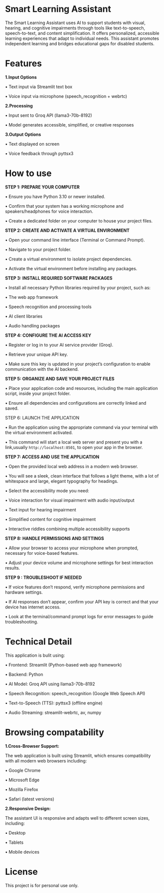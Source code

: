 # **Smart Learning Assistant**
The Smart Learning Assistant uses AI to support students with visual, hearing, and cognitive impairments through tools like text-to-speech, speech-to-text, and content simplification.
It offers personalized, accessible learning experiences that adapt to individual needs.
This assistant promotes independent learning and bridges educational gaps for disabled students.

# **Features**

**1.Input Options**

•	Text input via Streamlit text box

•	Voice input via microphone (speech_recognition + webrtc)

**2.Processing**

•	Input sent to Groq API (llama3-70b-8192)

•	Model generates accessible, simplified, or creative responses

**3.Output Options**

•	Text displayed on screen

•	Voice feedback through pyttsx3

# **How to use**
**STEP 1: PREPARE YOUR COMPUTER**

• Ensure you have Python 3.10 or newer installed.

• Confirm that your system has a working microphone and speakers/headphones for voice interaction.

• Create a dedicated folder on your computer to house your project files.

**STEP 2: CREATE AND ACTIVATE A VIRTUAL ENVIRONMENT**

• Open your command line interface (Terminal or Command Prompt).

• Navigate to your project folder.

• Create a virtual environment to isolate project dependencies.

• Activate the virtual environment before installing any packages.

**STEP 3: INSTALL REQUIRED SOFTWARE PACKAGES**

• Install all necessary Python libraries required by your project, such as:

• The web app framework

• Speech recognition and processing tools

• AI client libraries

• Audio handling packages

**STEP 4: CONFIGURE THE AI ACCESS KEY**

• Register or log in to your AI service provider (Groq).

• Retrieve your unique API key.

• Make sure this key is updated in your project’s configuration to enable
communication with the AI backend.

**STEP 5: ORGANIZE AND SAVE YOUR PROJECT FILES**

• Place your application code and resources, including the main application script, inside your project folder.

• Ensure all dependencies and configurations are correctly linked and saved.

STEP 6: LAUNCH THE APPLICATION

• Run the application using the appropriate command via your terminal with the virtual environment activated.

• This command will start a local web server and present you with a link,usually
`http://localhost:8501`, to open your app in the browser.

**STEP 7: ACCESS AND USE THE APPLICATION**

• Open the provided local web address in a modern web browser.

• You will see a sleek, clean interface that follows a light theme, with a lot of whitespace and large, elegant typography for headings.

• Select the accessibility mode you need:

• Voice interaction for visual impairment with audio input/output

• Text input for hearing impairment

• Simplified content for cognitive impairment

• Interactive riddles combining multiple accessibility supports

**STEP 8: HANDLE PERMISSIONS AND SETTINGS**

• Allow your browser to access your microphone when prompted, necessary for voice-based features.

• Adjust your device volume and microphone settings for best interaction results.

**STEP 9 : TROUBLESHOOT IF NEEDED**

• If voice features don’t respond, verify microphone permissions and hardware settings.

• If AI responses don’t appear, confirm your API key is correct and that your device has internet access.

• Look at the terminal/command prompt logs for error messages to guide troubleshooting.

# **Technical Detail**
This application is bulit using:

•	Frontend: Streamlit (Python-based web app framework)

•	Backend: Python

•	AI Model: Groq API using llama3-70b-8192

•	Speech Recognition: speech_recognition (Google Web Speech API)

•	Text-to-Speech (TTS): pyttsx3 (offline engine)

•	Audio Streaming: streamlit-webrtc, av, numpy

# **Browsing compatability**

**1.Cross-Browser Support:**

The web application is built using Streamlit, which ensures compatibility with all modern web browsers including:

•	Google Chrome

•	Microsoft Edge

•	Mozilla Firefox

•	Safari (latest versions)

**2.Responsive Design:**

The assistant UI is responsive and adapts well to different screen sizes, including:

•	Desktop

•	Tablets

•	Mobile devices

# **License**

This project is for personal use only.

